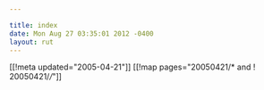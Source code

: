 ```yaml
---

title: index
date: Mon Aug 27 03:35:01 2012 -0400
layout: rut
---
```


[[!meta updated="2005-04-21"]]
[[!map pages="20050421/* and ! 20050421/*/*"]]
